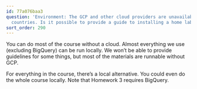 ```yaml
---
id: 77a076baa3
question: 'Environment: The GCP and other cloud providers are unavailable in some
  countries. Is it possible to provide a guide to installing a home lab?'
sort_order: 290
---
```


You can do most of the course without a cloud. Almost everything we use (excluding BigQuery) can be run locally. We won’t be able to provide guidelines for some things, but most of the materials are runnable without GCP.

For everything in the course, there’s a local alternative. You could even do the whole course locally. Note that Homework 3 requires BigQuery.